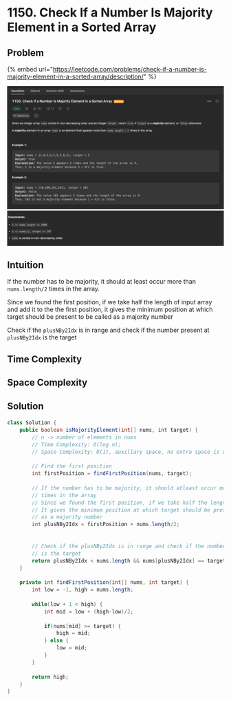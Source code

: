 # 1150. Check If a Number Is Majority Element in a Sorted Array

## Problem

{% embed url="https://leetcode.com/problems/check-if-a-number-is-majority-element-in-a-sorted-array/description/" %}

![](<../.gitbook/assets/image (6).png>)![](<../.gitbook/assets/image (5).png>)

## Intuition

If the number has to be majority, it should at least occur more than `nums.length/2` times in the array.&#x20;

Since we found the first position, if we take half the length of input array and add it to the the first position, it gives the minimum position at which target should be present to be called as a majority number

Check if the `plusNBy2Idx` is in range and check if the number present at `plusNBy2Idx` is the target

## Time Complexity



## Space Complexity



## Solution

```java
class Solution {
    public boolean isMajorityElement(int[] nums, int target) {
        // n -> number of elements in nums
        // Time Complexity: O(log n);
        // Space Complexity: O(1), auxillary space, no extra space is used

        // Find the first position
        int firstPosition = findFirstPosition(nums, target);

        // If the number has to be majority, it should atleast occur more than nums.length/2
        // times in the array
        // Since we found the first position, if we take half the length of input array
        // It gives the minimum position at which target should be present to be called
        // as a majority number
        int plusNBy2Idx = firstPosition + nums.length/2;


        // Check if the plusNBy2Idx is in range and check if the number present at plusNBy2Idx
        // is the target
        return plusNBy2Idx < nums.length && nums[plusNBy2Idx] == target;
    }

    private int findFirstPosition(int[] nums, int target) {
        int low = -1, high = nums.length;

        while(low + 1 < high) {
            int mid = low + (high-low)/2;

            if(nums[mid] >= target) {
                high = mid;
            } else {
                low = mid;
            }
        }

        return high;
    } 
}
```
